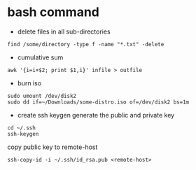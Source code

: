 
# bash command

- delete files in all sub-directories
```
find /some/directory -type f -name "*.txt" -delete
```

- cumulative sum
```
awk '{i=i+$2; print $1,i}' infile > outfile
```

- burn iso
```
sudo umount /dev/disk2
sudo dd if=~/Downloads/some-distro.iso of=/dev/disk2 bs=1m
```

- create ssh keygen
generate the public and private key
```
cd ~/.ssh
ssh-keygen
```
copy public key to remote-host
```
ssh-copy-id -i ~/.ssh/id_rsa.pub <remote-host>
```